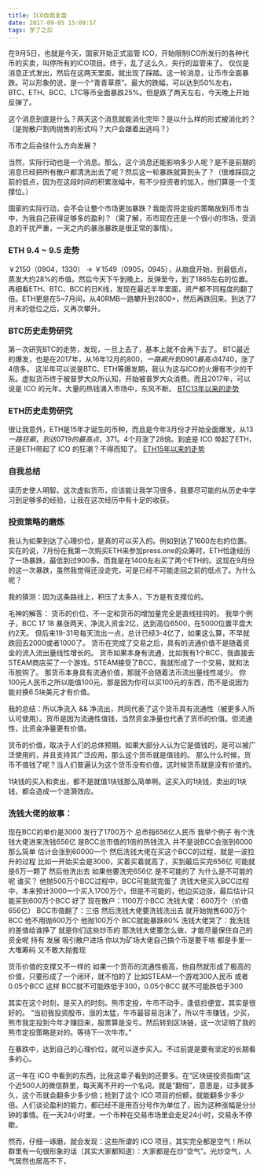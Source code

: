 ```yaml
---
title: ICO自我复盘
date: 2017-09-05 15:09:57
tags: 学了之后
---
```


在9月5日，也就是今天，国家开始正式监管 ICO，开始限制ICO所发行的各种代币的买卖，叫停所有的ICO项目。终于，乱了这么久，央行的监管来了。
仅仅是消息正式发出，然后在这两天里面，就出现了踩踏。这一轮消息，让币市全面暴跌。可以形象的说，是一个“青青草原”。最大的跌幅，可以达到50%左右，BTC、ETH、BCC、LTC等币全面暴跌25%。但是跌了两天左右，今天晚上开始反弹了。

这个消息到底是什么？两天这个消息就能消化完毕？是以什么样的形式被消化的？（是抛散户割肉抛售的形式吗？大户会跟着出逃吗？）

币市之后会往什么方向发展？

当然，实际行动也是一个消息。那么，这个消息还能影响多少人呢？是不是前期的消息已经把所有散户都清洗出去了呢？然后这一轮暴跌就算到头了？（很难踩回之前的低点，因为在这段时间的积累涨幅中，有不少投资者的加入，他们算是一个支撑位。）

国家的实际行动，会不会让整个市场更加暴跌？我能否将定投的策略放到币市当中，为我自己获得足够多的盈利？（需了解，币市现在还是一个很小的市场，受消息的干扰严重，一天之内的暴涨暴跌是很正常的事情）。


### ETH 9.4 ~ 9.5 走势
￥2150（0904，1330） ->  ￥1549（0905，0945），从崩盘开始，到最低点，蒸发大约28%的市值。然后今天下午到晚上，反弹至今，到了1865左右的位置。
再细看ETH、BTC、BCC的日K线，发现在最近半年里面，资产都不同程度的翻了倍。ETH更是在5~7月间，从40RMB一路攀升到2800+，然后再跌回来。到达了7月末的低位之后，又再次攀升。

### BTC历史走势研究
第一次研究BTC的走势，发现，一旦上去了，基本上就不会再下去了。
BTC最近的爆发，也是在2017年，从16年12月的$800，一路飙升到0901最高点$4740，涨了4倍多。
这半年可以说是BTC、ETH等爆发期，我认为这与ICO的火爆有不少的干系。虚拟货币终于被普罗大众所认知，开始被普罗大众消费。而且2017年，可以说是 ICO 的元年。大量的热钱涌入市场中，东风不断。
[BTC13年以来的走势](https://coinmarketcap.com/currencies/bitcoin/#charts)

### ETH历史走势研究
很让我意外，ETH是15年才诞生的币种，而且是今年3月份才开始全面爆发，从$13一路狂飙，到达0719的最高点，$371。4个月涨了28倍。到底是 ICO 带起了ETH，还是ETH带起了 ICO 的狂潮？不得而知了。
[ETH15年以来的走势](https://coinmarketcap.com/currencies/ethereum/#charts)

### 自我总结

读历史使人明智。这次虚拟货币，应该能让我学习很多，我要尽可能的从历史中学习到足够多的经验，让我在这次经历中有十足的收获。

### 投资策略的磨炼

我认为如果到达了心理价位，是真的可以买入的。例如到达了1600左右的位置。实在的说，7月份在我第一次购买ETH来参加press.one的众筹时，ETH恰逢经历了一场暴跌，最低到过900多。而我是在1400左右买了两个ETH的。这现在9月份的这一次暴跌，虽然我觉得还没走完，可是已经不可能走回之前的低点了。为什么呢？

我的猜测：因为这条路线上，积压了太多人，下方是有支撑位的。

毛神的解答：
货币的价位、不一定和货币的增加量完全是直线挂钩的。
我举个例子，BCC 17 18 暴涨两天，净流入资金2亿，达到高位6500，在5000位置平盘大约2天。
但后来19-31号每天流出一点，总计已经3-4亿了，如果这么算，不早就跌回去2000或者1000了。
货币在完成了交易之后，具有的流通价值不是随着资金的流入流出量线性增长的。
货币如果本身有流通，比如我有1个BCC，我直接去STEAM商店买了一个游戏。STEAM接受了BCC，我就形成了一个交易，就和法币脱钩了。
那货币本身具有流通价值，那就不会随着法币流出量线性减少。
你100元人民币之所以能值100元，那是因为你可以买100元的东西，而不是说因为能对换6.5块美元才有价值。

我的总结：所以净流入 && 净流出，共同代表了这个货币具有流通性（被更多人所认可使用）。货币是因为流通性值钱，当然资金净量也代表了货币的价值。但流通性，比资金净量更有价值。

货币的价值，取决于人们的总体预期。如果大部分人认为它是值钱的，是可以被广泛使用的，并且支持其广泛应用，那么这个货币就是值钱的。
那么什么时候，货币不值钱了呢？当人们普遍认为这个货币没有价值，这时候货币就是没有价值的。

1块钱的买入和卖出，都不是就值1块钱那么简单啊。这买入的1块钱，卖出的1块钱，都会造成一个涟漪效应。

### 洗钱大佬的故事：

现在BCC的单价是3000  发行了1700万个   总市指656亿人民币   我举个例子 有个洗钱大佬进来洗钱656亿 是BCC总市值的1倍的热钱流入  并不是说BCC会涨到6000那么简单  估计会涨到60000一个
然后洗钱大佬在买这个BCC的过程，就是一波拉升的过程
比如一开始买会是3000，买着买着就高了，买到最后买完656亿 可能就是6万一颗了
然后他洗出去
如果他要洗完656亿 是不可能的了
为什么是不可能的呢
谁买？
他抛500万个BCC过程中，BCC可能就完蛋了
洗钱大佬买入BCC过程中，本来预计3000一个买入1700万个，但是不可能的，他边买边涨，最后估计只能买到600万个BCC
好了 现在散户：1100万个BCC  洗钱大佬：600万个（价值656亿）
BCC市值翻了：三倍
然后洗钱大佬要洗钱洗出去
就开始抛售600万个BCC
他不用抛600万个
他抛100万个 BCC就能暴跌80%
洗钱大佬哭了：我洗钱的差值给谁挣了
就是你们这些炒币的
那洗钱大佬要怎么做，才能尽量保住自己的资金呢
持有 发展 吸引散户进场
你以为矿场大佬自己搞个币是要干啥 都是手里一大堆筹码 又不敢大抛套现

货币价值的支撑又不一样的 如果一个货币的流通性极高，他自然就形成了极高的价值，只要形成了一个闭环，就不怕的了
比如STEAM一个游戏300人民币  或者0.05个BCC
这样 BCC就不可能跌低于300，0.05个BCC 就不可能跌低于300






其实在这个时刻，是买入的时刻。熊市定投，牛市不动手，逢低捡便宜，其实是很好的。
“当初我投资股市，涨的太猛，牛市最容易泡沫了，所以牛市赚钱，少买，熊市我定投到今年才赚回来，股票算是没亏。然后转到区块链，这一次证明了我的熊市定投策略是对的。等待下一次牛市。”

在暴跌中，达到自己的心理价位，就可以逐步买入。不过前提是要有坚定的长期看多的心。

这一年在 ICO 中看到的东西，比我这辈子看到的还要多。在“区块链投资指南”这个近500人的微信群里，每天离不开的一个名词，就是“翻倍”，意思是，过多就多久，这个币就会翻多少多少倍；抢到了这个 ICO 项目的份额，就能翻多少多少倍。人们谈论盈利的能力，都已经不是用百分号作为单位了，因为这种涨幅是分分钟的事情。在一天24小时里，一个币种在交易市场里会走足24小时，交易永不停歇。

然而，仔细一琢磨，就会发现：这些所谓的 ICO 项目，其实完全都是空气！所以群里有一句很形象的话（其实大家都知道）：大家都是在炒“空气”。光炒空气，人气居然也居高不下，



